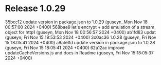 # Release 1.0.29

35bcc12 update version in package.json to 1.0.29 (guseyn, Mon Nov 18 00:57:00 2024 +0400)
568bae9 let's encrypt + add emulation of a stream object for http1 (guseyn, Mon Nov 18 00:56:57 2024 +0400)
ab1fd83 updat (guseyn, Fri Nov 15 19:53:53 2024 +0400)
3c0ac36 1.0.28 (guseyn, Fri Nov 15 18:05:41 2024 +0400)
a8a56fd update version in package.json to 1.0.28 (guseyn, Fri Nov 15 18:05:41 2024 +0400)
62a12ac improve updateCacheVersions.js and docs in Readme (guseyn, Fri Nov 15 18:05:37 2024 +0400)
